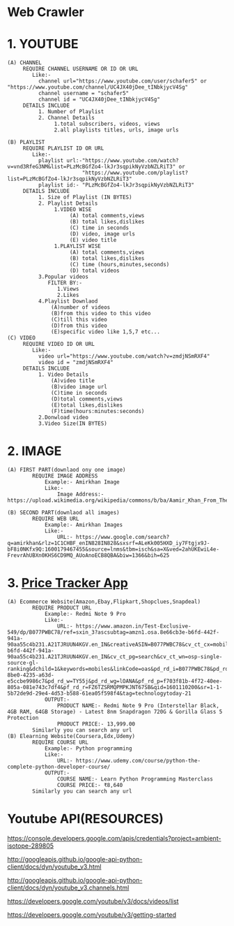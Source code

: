 # Web Crawler

# 1. YOUTUBE
    (A) CHANNEL
         REQUIRE CHANNEL USERNAME OR ID OR URL
            Like:-
              channel url="https://www.youtube.com/user/schafer5" or "https://www.youtube.com/channel/UC4JX40jDee_tINbkjycV4Sg"
              channel username = "schafer5"
              channel id = "UC4JX40jDee_tINbkjycV4Sg"
         DETAILS INCLUDE
              1. Number of Playlist
              2. Channel Details
                   1.total subscribers, videos, views
                   2.all playlists titles, urls, image urls
                   
    (B) PLAYLIST
         REQUIRE PLAYLIST ID OR URL
            Like:-
              playlist url:-"https://www.youtube.com/watch?v=vnd3RfeG3NM&list=PLzMcBGfZo4-lkJr3sqpikNyVzbNZLRiT3" or 
                            "https://www.youtube.com/playlist?list=PLzMcBGfZo4-lkJr3sqpikNyVzbNZLRiT3"
              playlist id:- "PLzMcBGfZo4-lkJr3sqpikNyVzbNZLRiT3"
         DETAILS INCLUDE
              1. Size of Playlist (IN BYTES)
              2. Playlist Details
                   1.VIDEO WISE
                        (A) total comments,views
                        (B) total likes,dislikes
                        (C) time in seconds
                        (D) video, image urls
                        (E) video title
                   1.PLAYLIST WISE
                        (A) total comments,views
                        (B) total likes,dislikes
                        (C) time (hours,minutes,seconds)
                        (D) total videos
              3.Popular videos
                 FILTER BY:-
                    1.Views
                    2.Likes
              4.Playlist Downlaod
                  (A)number of videos
                  (B)from this video to this video
                  (C)till this video
                  (D)from this video
                  (E)specific video like 1,5,7 etc...
    (C) VIDEO
         REQUIRE VIDEO ID OR URL
            Like:-
              video url="https://www.youtube.com/watch?v=zmdjNSmRXF4"
              video id = "zmdjNSmRXF4"
         DETAILS INCLUDE
              1. Video Details
                  (A)video title
                  (B)video image url
                  (C)time in seconds
                  (D)total comments,views
                  (E)total likes,dislikes
                  (F)time(hours:minutes:seconds)
              2.Donwload video
              3.Video Size(IN BYTES)
# 2. IMAGE
    (A) FIRST PART(downlaod ony one image)
            REQUIRE IMAGE ADDRESS
                Example:- Amirkhan Image
                Like:-
                    Image Address:- https://upload.wikimedia.org/wikipedia/commons/b/ba/Aamir_Khan_From_The_NDTV_Greenathon_at_Yash_Raj_Studios_%2811%29.jpg

    (B) SECOND PART(downlaod all images)
            REQUIRE WEB URL
                Example:- Amirkhan Images
                Like:-
                    URL:- https://www.google.com/search?q=amirkhan&rlz=1C1CHBF_enIN828IN828&sxsrf=ALeKk005HXD_iy7Ftgjx9J-bF8i0NKfx9Q:1600179467455&source=lnms&tbm=isch&sa=X&ved=2ahUKEwiL4e-FrevrAhUBXn0KHS6CD9MQ_AUoAnoECB8QBA&biw=1366&bih=625

# 3. [Price Tracker App](https://github.com/abhishekgoyal-a11y/Price-tracker-app)
    (A) Ecommerce Website(Amazon,Ebay,Flipkart,Shopclues,Snapdeal)
            REQUIRE PRODUCT URL
                Example:- Redmi Note 9 Pro
                Like:-
                    URL:- https://www.amazon.in/Test-Exclusive-549/dp/B077PWBC78/ref=sxin_3?ascsubtag=amzn1.osa.8e66cb3e-b6fd-442f-941a-90aa55c4b231.A21TJRUUN4KGV.en_IN&creativeASIN=B077PWBC78&cv_ct_cx=mobiles&cv_ct_id=amzn1.osa.8e66cb3e-b6fd-442f-941a-90aa55c4b231.A21TJRUUN4KGV.en_IN&cv_ct_pg=search&cv_ct_wn=osp-single-source-gl-ranking&dchild=1&keywords=mobiles&linkCode=oas&pd_rd_i=B077PWBC78&pd_rd_r=400e04f7-8be0-4235-a63d-e5ccbe9986c7&pd_rd_w=TY55j&pd_rd_wg=lOANA&pf_rd_p=f703f81b-4f72-40ee-805a-081e743c7df4&pf_rd_r=FZ6TZSRMQPMPKJNT67SB&qid=1601110200&sr=1-1-5b72de9d-29e4-4d53-b588-61ea05f598f4&tag=technologytoday-21
                OUTPUT:-
                    PRODUCT NAME:- Redmi Note 9 Pro (Interstellar Black, 4GB RAM, 64GB Storage) - Latest 8nm Snapdragon 720G & Gorilla Glass 5 Protection
                    PRODUCT PRICE:- 13,999.00 
            Similarly you can search any url 
    (B) Elearning Website(Coursera,Edx,Udemy)
            REQUIRE COURSE URL
                Example:- Python programming
                Like:-
                    URL:- https://www.udemy.com/course/python-the-complete-python-developer-course/
                OUTPUT:-
                    COURSE NAME:- Learn Python Programming Masterclass
                    COURSE PRICE:- ₹8,640
            Similarly you can search any url 
                    
# Youtube API(RESOURCES)

https://console.developers.google.com/apis/credentials?project=ambient-isotope-289805

http://googleapis.github.io/google-api-python-client/docs/dyn/youtube_v3.html

http://googleapis.github.io/google-api-python-client/docs/dyn/youtube_v3.channels.html

https://developers.google.com/youtube/v3/docs/videos/list

https://developers.google.com/youtube/v3/getting-started
